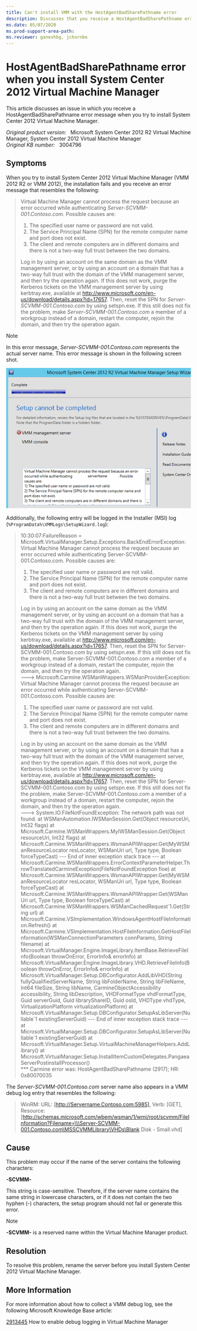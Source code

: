 ```yaml
---
title: Can't install VMM with the HostAgentBadSharePathname error 
description: Discusses that you receive a HostAgentBadSharePathname error message when you try to install System Center 2012 Virtual Machine Manager. Provides a resolution.
ms.date: 05/07/2020
ms.prod-support-area-path:
ms.reviewer: ganeshbg, jchornbe
---
```

# HostAgentBadSharePathname error when you install System Center 2012 Virtual Machine Manager

This article discusses an issue in which you receive a HostAgentBadSharePathname error message when you try to install System Center 2012 Virtual Machine Manager.

_Original product version:_ &nbsp; Microsoft System Center 2012 R2 Virtual Machine Manager, System Center 2012 Virtual Machine Manager  
_Original KB number:_ &nbsp; 3004796

## Symptoms

When you try to install System Center 2012 Virtual Machine Manager (VMM 2012 R2 or VMM 2012), the installation fails and you receive an error message that resembles the following:

> Virtual Machine Manager cannot process the request because an error occurred while authenticating *Server-SCVMM-001.Contoso.com*. Possible causes are:
>
> 1. The specified user name or password are not valid.
> 2. The Service Principal Name (SPN) for the remote computer name and port does not exist.
> 3. The client and remote computers are in different domains and there is not a two-way full trust between the two domains.
>
> Log in by using an account on the same domain as the VMM management server, or by using an account on a domain that has a two-way full trust with the domain of the VMM management server, and then try the operation again. If this does not work, purge the Kerberos tickets on the VMM management server by using kerbtray.exe, available at http://www.microsoft.com/en-us/download/details.aspx?id=17657. Then, reset the SPN for *Server-SCVMM-001.Contoso.com* by using setspn.exe. If this still does not fix the problem, make *Server-SCVMM-001.Contoso.com* a member of a workgroup instead of a domain, restart the computer, rejoin the domain, and then try the operation again.

> [!NOTE]  
> In this error message, *Server-SCVMM-001.Contoso.com* represents the actual server name. This error message is shown in the following screen shot.

![Setup cannot be completed error](./media/vmm-installation-hostagentbadsharepathname-error/3004796.png)

Additionally, the following entry will be logged in the Installer (MSI) log (`%ProgramData%\VMMLogs\SetupWizard.log`):

> 10:30:07:FailureReason = Microsoft.VirtualManager.Setup.Exceptions.BackEndErrorException: Virtual Machine Manager cannot process the request because an error occurred while authenticating Server-SCVMM-001.Contoso.com. Possible causes are:
>
> 1) The specified user name or password are not valid.
> 2) The Service Principal Name (SPN) for the remote computer name and port does not exist.
> 3) The client and remote computers are in different domains and there is not a two-way full trust between the two domains.
>
> Log in by using an account on the same domain as the VMM management server, or by using an account on a domain that has a two-way full trust with the domain of the VMM management server, and then try the operation again. If this does not work, purge the Kerberos tickets on the VMM management server by using kerbtray.exe, available at http://www.microsoft.com/en-us/download/details.aspx?id=17657. Then, reset the SPN for Server-SCVMM-001.Contoso.com by using setspn.exe. If this still does not fix the problem, make Server-SCVMM-001.Contoso.com a member of a workgroup instead of a domain, restart the computer, rejoin the domain, and then try the operation again.  
> ---> Microsoft.Carmine.WSManWrappers.WSManProviderException: Virtual Machine Manager cannot process the request because an error occurred while authenticating Server-SCVMM-001.Contoso.com. Possible causes are:
>
> 1) The specified user name or password are not valid.
> 2) The Service Principal Name (SPN) for the remote computer name and port does not exist.
> 3) The client and remote computers are in different domains and there is not a two-way full trust between the two domains.
>
> Log in by using an account on the same domain as the VMM management server, or by using an account on a domain that has a two-way full trust with the domain of the VMM management server, and then try the operation again. If this does not work, purge the Kerberos tickets on the VMM management server by using kerbtray.exe, available at http://www.microsoft.com/en-us/download/details.aspx?id=17657. Then, reset the SPN for Server-SCVMM-001.Contoso.com by using setspn.exe. If this still does not fix the problem, make Server-SCVMM-001.Contoso.com a member of a workgroup instead of a domain, restart the computer, rejoin the domain, and then try the operation again.  
> ---> System.IO.FileNotFoundException: The network path was not found. at WSManAutomation.IWSManSession.Get(Object resourceUri, Int32 flags) at Microsoft.Carmine.WSManWrappers.MyIWSManSession.Get(Object resourceUri, Int32 flags) at Microsoft.Carmine.WSManWrappers.WsmanAPIWrapper.Get(MyWSManResourceLocator resLocator, WSManUri url, Type type, Boolean forceTypeCast) --- End of inner exception stack trace --- at Microsoft.Carmine.WSManWrappers.ErrorContextParameterHelper.ThrowTranslatedCarmineException(FileNotFoundException fioe) at Microsoft.Carmine.WSManWrappers.WsmanAPIWrapper.Get(MyWSManResourceLocator resLocator, WSManUri url, Type type, Boolean forceTypeCast) at Microsoft.Carmine.WSManWrappers.WsmanAPIWrapper.Get(WSManUri url, Type type, Boolean forceTypeCast) at Microsoft.Carmine.WSManWrappers.WSManCachedRequest\`1.Get(String url) at Microsoft.Carmine.VSImplementation.WindowsAgentHostFileInformation.Refresh() at Microsoft.Carmine.VSImplementation.HostFileInformation.GetHostFileInformation(WSManConnectionParameters connParams, String filename) at Microsoft.VirtualManager.Engine.ImageLibrary.ItemBase.RetrieveFileInfo(Boolean throwOnError, ErrorInfo& errorInfo) at Microsoft.VirtualManager.Engine.ImageLibrary.VHD.RetrieveFileInfo(Boolean throwOnError, ErrorInfo& errorInfo) at Microsoft.VirtualManager.Setup.DBConfigurator.AddLibVHD(String fullyQualifiedServerName, String libFolderName, String libFileName, Int64 fileSize, String libName, CarmineObjectAccessibility accessibility, String libDescription, VHDFormatType vhdFormatType, Guid serverGuid, Guid libraryShareID, Guid osId, VHDType vhdType, VirtualizationPlatform virtualizationPlatform) at Microsoft.VirtualManager.Setup.DBConfigurator.SetupAsLibServer(Nullable\`1 existingServerGuid) --- End of inner exception stack trace --- at Microsoft.VirtualManager.Setup.DBConfigurator.SetupAsLibServer(Nullable`1 existingServerGuid) at Microsoft.VirtualManager.Setup.VirtualMachineManagerHelpers.AddLibrary() at Microsoft.VirtualManager.Setup.InstallItemCustomDelegates.PangaeaServerPostinstallProcessor()  
> *** Carmine error was: HostAgentBadSharePathname (2917); HR: 0x80070035

The *Server-SCVMM-001.Contoso.com* server name also appears in a VMM debug log entry that resembles the following:

> WinRM: URL: [http://Servername.Contoso.com:5985], Verb: [GET], Resource: [http://schemas.microsoft.com/wbem/wsman/1/wmi/root/scvmm/FileInformation?Filename=\\\Server-SCVMM-001.Contoso.com\MSSCVMMLibrary\VHDs\Blank Disk - Small.vhd]

## Cause

This problem may occur if the name of the server contains the following characters:

**-SCVMM-**

This string is case-sensitive. Therefore, if the server name contains the same string in lowercase characters, or if it does not contain the two hyphen (-) characters, the setup program should not fail or generate this error.

> [!NOTE]  
> **-SCVMM-** is a reserved name within the Virtual Machine Manager product.

## Resolution

To resolve this problem, rename the server before you install System Center 2012 Virtual Machine Manager.

## More Information

For more information about how to collect a VMM debug log, see the following Microsoft Knowledge Base article:

[2913445](https://support.microsoft.com/help/2913445) How to enable debug logging in Virtual Machine Manager
